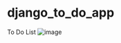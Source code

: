 # django_to_do_app
To Do List
![image](https://user-images.githubusercontent.com/83013051/182142679-f9ff8076-3e7a-4b30-bcdf-ab0a015aaab2.png)
